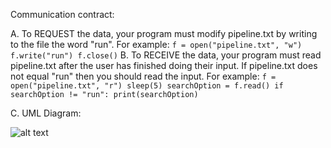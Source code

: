 Communication contract:


A. To REQUEST the data, your program must modify pipeline.txt by writing to the file the word "run". 
    For example: 
        `f = open("pipeline.txt", "w")
        f.write("run")
        f.close()`
B. To RECEIVE the data, your program must read pipeline.txt after the user has finished doing their input. If pipeline.txt does not equal "run" then you should read the input.
    For example: 
        `f = open("pipeline.txt", "r")
        sleep(5)
        searchOption = f.read()
        if searchOption != "run":
            print(searchOption)`


C. UML Diagram:

![alt text]([http://url/to/img.png](https://ibb.co/S6MVCCk)https://ibb.co/S6MVCCk)
